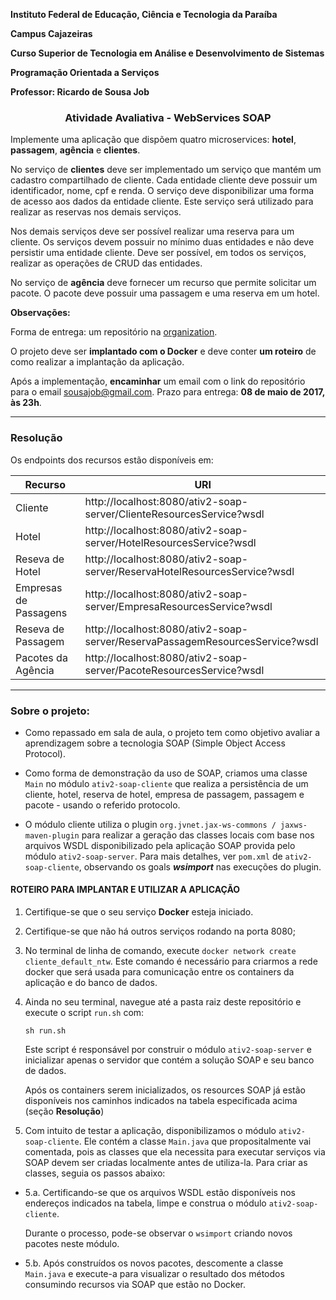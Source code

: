 **Instituto Federal de Educação, Ciência e Tecnologia da Paraíba**

**Campus Cajazeiras**

**Curso Superior de Tecnologia em Análise e Desenvolvimento de Sistemas**

**Programação Orientada a Serviços**

**Professor: Ricardo de Sousa Job**

<h3 align="center">
  Atividade Avaliativa - WebServices SOAP
</h3>

Implemente uma aplicação que dispõem quatro microservices: **hotel**, **passagem**, **agência** e **clientes**.

No serviço de **clientes** deve ser implementado um serviço que mantém um cadastro compartilhado de cliente. Cada entidade cliente deve possuir um identificador, nome, cpf e renda. O serviço deve disponibilizar uma forma de acesso aos dados da entidade cliente. Este serviço será utilizado para realizar as reservas nos demais serviços.

Nos demais serviços deve ser possível realizar uma reserva para um cliente. Os serviços devem possuir no mínimo duas entidades e não deve persistir uma entidade cliente. Deve ser possível, em todos os serviços, realizar as operações de CRUD das entidades.

No serviço de **agência** deve fornecer um recurso que permite solicitar um pacote. O pacote deve possuir uma passagem e uma reserva em um hotel.


**Observações:**

Forma de entrega: um repositório na [organization](https://github.com/ifpb-disciplinas-2016-2).

O projeto deve ser **implantado com o Docker** e deve conter **um roteiro** de como realizar a implantação da aplicação.

Após a implementação, **encaminhar** um email com o link do repositório para o email sousajob@gmail.com.
Prazo para entrega: **08 de maio de 2017, às 23h**.

<hr/>


### Resolução

Os endpoints dos recursos estão disponíveis em:

| Recurso | URI |
|----|-----|
| Cliente | http://localhost:8080/ativ2-soap-server/ClienteResourcesService?wsdl |
| Hotel | http://localhost:8080/ativ2-soap-server/HotelResourcesService?wsdl |
| Reseva de Hotel | http://localhost:8080/ativ2-soap-server/ReservaHotelResourcesService?wsdl |
| Empresas de Passagens | http://localhost:8080/ativ2-soap-server/EmpresaResourcesService?wsdl |
| Reseva de Passagem | http://localhost:8080/ativ2-soap-server/ReservaPassagemResourcesService?wsdl |
| Pacotes da Agência | http://localhost:8080/ativ2-soap-server/PacoteResourcesService?wsdl |



<hr>

### Sobre o projeto:

- Como repassado em sala de aula, o projeto tem como objetivo avaliar a aprendizagem sobre a tecnologia SOAP (Simple Object Access Protocol).

- Como forma de demonstração da uso de SOAP, criamos uma classe `Main` no módulo `ativ2-soap-cliente` que realiza a persistência de um cliente, hotel, reserva de hotel, empresa de passagem, passagem e pacote - usando o referido protocolo.

- O módulo cliente utiliza o plugin `org.jvnet.jax-ws-commons / jaxws-maven-plugin` para realizar a geração das classes locais com base nos arquivos WSDL disponibilizado pela aplicação SOAP provida pelo módulo `ativ2-soap-server`. Para mais detalhes, ver `pom.xml` de `ativ2-soap-cliente`, observando os goals ***wsimport*** nas execuções do plugin.


#### ROTEIRO PARA IMPLANTAR E UTILIZAR A APLICAÇÃO


1. Certifique-se que o seu serviço **Docker** esteja iniciado.

2. Certifique-se que não há outros serviços rodando na porta 8080;

3. No terminal de linha de comando, execute `docker network create cliente_default_ntw`. Este comando é necessário para criarmos a rede docker que será usada para comunicação entre os containers da aplicação e do banco de dados.

4. Ainda no seu terminal, navegue até a pasta raiz deste repositório e execute o script `run.sh` com:
    ```
    sh run.sh
    ```
  
    Este script é responsável por construir o módulo `ativ2-soap-server` e inicializar apenas o servidor que contém a solução SOAP e seu banco de dados.

    Após os containers serem inicializados, os resources SOAP já estão disponíveis nos caminhos indicados na tabela especificada acima (seção **Resolução**)

5. Com intuito de testar a aplicação, disponibilizamos o módulo `ativ2-soap-cliente`. Ele contém a classe `Main.java` que propositalmente vai comentada, pois as classes que ela necessita para executar serviços via SOAP devem ser criadas localmente antes de utiliza-la. Para criar as classes, seguia os passos abaixo:
  - 5.a. Certificando-se que os arquivos WSDL estão disponíveis nos endereços indicados na tabela, limpe e construa o módulo `ativ2-soap-cliente`.

    Durante o processo, pode-se observar o `wsimport` criando novos pacotes neste módulo.

  - 5.b. Após construídos os novos pacotes, descomente a classe `Main.java` e execute-a para visualizar o resultado dos métodos consumindo recursos via SOAP que estão no Docker.

   
